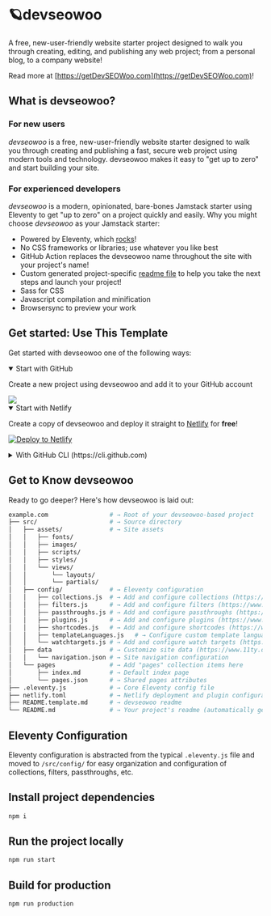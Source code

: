 # 🪐devseowoo

A free, new-user-friendly website starter project designed to walk you through creating, editing, and publishing any web project; from a personal blog, to a company website!

Read more at [https://getDevSEOWoo.com](https://getDevSEOWoo.com)!

## What is devseowoo?

### For new users

_devseowoo_ is a free, new-user-friendly website starter designed to walk you through creating and publishing a fast, secure web project using modern tools and technology. devseowoo makes it easy to "get up to zero" and start building your site.

### For experienced developers

_devseowoo_ is a modern, opinionated, bare-bones Jamstack starter using Eleventy to get "up to zero" on a project quickly and easily.
Why you might choose _devseowoo_ as your Jamstack starter:

* Powered by Eleventy, which [rocks](https://11ty.rocks)!
* No CSS frameworks or libraries; use whatever you like best
* GitHub Action replaces the devseowoo name throughout the site with your project's name!
* Custom generated project-specific [readme file](https://github.com/MWDelaney/devseowoo/blob/master/README.devseowoo.md) to help you take the next steps and launch your project!
* Sass for CSS
* Javascript compilation and minification
* Browsersync to preview your work

## Get started: Use This Template

Get started with devseowoo one of the following ways:

<details open>
 <summary>Start with GitHub</summary>

Create a new project using devseowoo and add it to your GitHub account

<a href="https://github.com/MWDelaney/devseowoo/generate">
  <img src="https://img.shields.io/badge/use%20this-template-blueviolet?logo=github&style=for-the-badge">
</a>
 </details>

<details open>
 <summary>Start with Netlify</summary>

Create a copy of devseowoo and deploy it straight to [Netlify](https://netlify.com) for **free**!

[![Deploy to Netlify](https://www.netlify.com/img/deploy/button.svg)](https://app.netlify.com/start/deploy?repository=https://github.com/MWDelaney/devseowoo)


 </details>

<details>
 <summary>With GitHub CLI (https://cli.github.com)</summary>

Get started from your command line

 ```sh
  gh repo create example.com --template MWDelaney/devseowoo
 ```

</details>

## Get to Know devseowoo

Ready to go deeper? Here's how devseowoo is laid out:

```sh
example.com                 # → Root of your devseowoo-based project
├── src/                    # → Source directory
│   ├── assets/             # → Site assets
│   │   ├── fonts/
│   │   ├── images/
│   │   ├── scripts/
│   │   ├── styles/
│   │   └── views/
│   │       └── layouts/
│   │       └── partials/
│   ├── config/             # → Eleventy configuration
│   │   ├── collections.js  # → Add and configure collections (https://www.11ty.dev/docs/collections/)
│   │   ├── filters.js      # → Add and configure filters (https://www.11ty.dev/docs/filters/)
│   │   ├── passthroughs.js # → Add and configure passthroughs (https://www.11ty.dev/docs/copy/)
│   │   ├── plugins.js      # → Add and configure plugins (https://www.11ty.dev/docs/plugins/)
│   │   ├── shortcodes.js   # → Add and configure shortcodes (https://www.11ty.dev/docs/shortcodes/)
│   │   ├── templateLanguages.js   # → Configure custom template languages (HINT: this is where devseowoo's Sass and Javascript pipelines are set up!) (https://www.11ty.dev/docs/languages/custom/)
│   │   └── watchtargets.js # → Add and configure watch targets (https://www.11ty.dev/docs/watch-serve/)
│   ├── data                # → Customize site data (https://www.11ty.dev/docs/data/)
│   │   └── navigation.json # → Site navigation configuration
│   └── pages               # → Add "pages" collection items here
│       ├── index.md        # → Default index page
│       └── pages.json      # → Shared pages attributes
├── .eleventy.js            # → Core Eleventy config file
├── netlify.toml            # → Netlify deployment and plugin configuration (optional)
├── README.template.md      # → devseowoo readme
└── README.md               # → Your project's readme (automatically generated when this template is used)
```

## Eleventy Configuration

Eleventy configuration is abstracted from the typical `.eleventy.js` file and moved to `/src/config/` for easy organization and configuration of collections, filters, passthroughs, etc.

## Install project dependencies

```bash
npm i
```

## Run the project locally

```bash
npm run start
```

## Build for production

```bash
npm run production
```
